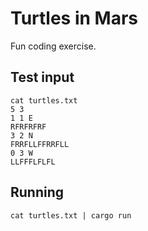 # Turtles in Mars

Fun coding exercise.

## Test input

````shell
cat turtles.txt
5 3
1 1 E
RFRFRFRF
3 2 N
FRRFLLFFRRFLL
0 3 W
LLFFFLFLFL
````

## Running

`cat turtles.txt | cargo run`